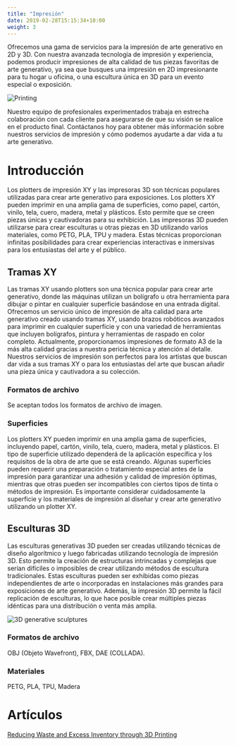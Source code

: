 ```yaml
---
title: "Impresión"
date: 2019-02-28T15:15:34+10:00
weight: 3
---
```


Ofrecemos una gama de servicios para la impresión de arte generativo en 2D y 3D. Con nuestra avanzada tecnología de impresión y experiencia, podemos producir impresiones de alta calidad de tus piezas favoritas de arte generativo, ya sea que busques una impresión en 2D impresionante para tu hogar u oficina, o una escultura única en 3D para un evento especial o exposición.

![Printing](/images/printing.png)

Nuestro equipo de profesionales experimentados trabaja en estrecha colaboración con cada cliente para asegurarse de que su visión se realice en el producto final. Contáctanos hoy para obtener más información sobre nuestros servicios de impresión y cómo podemos ayudarte a dar vida a tu arte generativo.

# Introducción

Los plotters de impresión XY y las impresoras 3D son técnicas populares utilizadas para crear arte generativo para exposiciones. Los plotters XY pueden imprimir en una amplia gama de superficies, como papel, cartón, vinilo, tela, cuero, madera, metal y plásticos. Esto permite que se creen piezas únicas y cautivadoras para su exhibición. Las impresoras 3D pueden utilizarse para crear esculturas u otras piezas en 3D utilizando varios materiales, como PETG, PLA, TPU y madera. Estas técnicas proporcionan infinitas posibilidades para crear experiencias interactivas e inmersivas para los entusiastas del arte y el público.

## Tramas XY

Las tramas XY usando plotters son una técnica popular para crear arte generativo, donde las máquinas utilizan un bolígrafo u otra herramienta para dibujar o pintar en cualquier superficie basándose en una entrada digital. Ofrecemos un servicio único de impresión de alta calidad para arte generativo creado usando tramas XY, usando brazos robóticos avanzados para imprimir en cualquier superficie y con una variedad de herramientas que incluyen bolígrafos, pintura y herramientas de raspado en color completo. Actualmente, proporcionamos impresiones de formato A3 de la más alta calidad gracias a nuestra pericia técnica y atención al detalle. Nuestros servicios de impresión son perfectos para los artistas que buscan dar vida a sus tramas XY o para los entusiastas del arte que buscan añadir una pieza única y cautivadora a su colección.

### Formatos de archivo

Se aceptan todos los formatos de archivo de imagen.

### Superficies

Los plotters XY pueden imprimir en una amplia gama de superficies, incluyendo papel, cartón, vinilo, tela, cuero, madera, metal y plásticos. El tipo de superficie utilizado dependerá de la aplicación específica y los requisitos de la obra de arte que se está creando. Algunas superficies pueden requerir una preparación o tratamiento especial antes de la impresión para garantizar una adhesión y calidad de impresión óptimas, mientras que otras pueden ser incompatibles con ciertos tipos de tinta o métodos de impresión. Es importante considerar cuidadosamente la superficie y los materiales de impresión al diseñar y crear arte generativo utilizando un plotter XY.

## Esculturas 3D

Las esculturas generativas 3D pueden ser creadas utilizando técnicas de diseño algorítmico y luego fabricadas utilizando tecnología de impresión 3D. Esto permite la creación de estructuras intrincadas y complejas que serían difíciles o imposibles de crear utilizando métodos de escultura tradicionales. Estas esculturas pueden ser exhibidas como piezas independientes de arte o incorporadas en instalaciones más grandes para exposiciones de arte generativo. Además, la impresión 3D permite la fácil replicación de esculturas, lo que hace posible crear múltiples piezas idénticas para una distribución o venta más amplia.

![3D generative sculptures](/images/illustrations/sculptures.png)

### Formatos de archivo

OBJ (Objeto Wavefront), FBX, DAE (COLLADA).

### Materiales

PETG, PLA, TPU, Madera

# Artículos

[Reducing Waste and Excess Inventory through 3D Printing](https://medium.com/@guillaumelauzier/reducing-waste-and-excess-inventory-through-3d-printing-5609fd039dd6)



